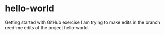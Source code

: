 # hello-world
Getting started with GitHub exercise
I am trying to make edits in the branch reed-me edits of the project hello-world.
